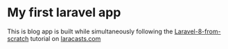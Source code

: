 <h1>My first laravel app</h1>

<p>
	This is blog app is built while simultaneously following the 
	<a href="https://laracasts.com/series/laravel-8-from-scratch">Laravel-8-from-scratch</a> tutorial on 
	<a href="https://laracasts.com">laracasts.com</a>
</p>
